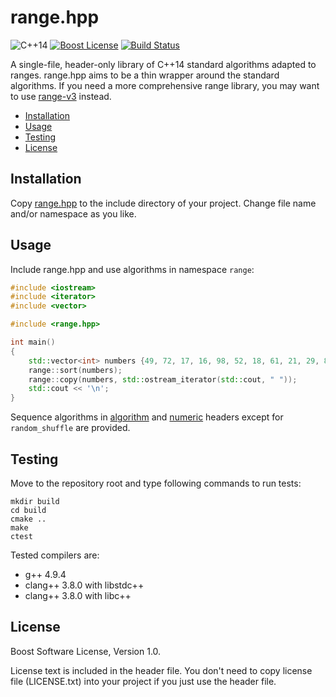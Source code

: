 range.hpp
=========

![C++14][cxx-badge]
[![Boost License][license-badge]](LICENSE.txt)
[![Build Status][travis-badge]][travis-url]

A single-file, header-only library of C++14 standard algorithms adapted to
ranges. range.hpp aims to be a thin wrapper around the standard algorithms.
If you need a more comprehensive range library, you may want to use
[range-v3](https://github.com/ericniebler/range-v3) instead.

- [Installation](#installation)
- [Usage](#usage)
- [Testing](#testing)
- [License](#license)

[cxx-badge]: https://img.shields.io/badge/C%2B%2B-14-orange.svg
[license-badge]: http://img.shields.io/badge/license-Boost-blue.svg
[travis-badge]: https://travis-ci.org/snsinfu/cxx14_range_algorithms.svg?branch=master
[travis-url]: https://travis-ci.org/snsinfu/cxx14_range_algorithms

## Installation

Copy [range.hpp][range.hpp] to the include directory of your project. Change
file name and/or namespace as you like.

[range.hpp]: https://raw.githubusercontent.com/snsinfu/cxx14_range_algorithms/master/range.hpp

## Usage

Include range.hpp and use algorithms in namespace `range`:

```cpp
#include <iostream>
#include <iterator>
#include <vector>

#include <range.hpp>

int main()
{
    std::vector<int> numbers {49, 72, 17, 16, 98, 52, 18, 61, 21, 29, 86};
    range::sort(numbers);
    range::copy(numbers, std::ostream_iterator(std::cout, " "));
    std::cout << '\n';
}
```

Sequence algorithms in [algorithm][algorithm-ref] and [numeric][numeric-ref]
headers except for `random_shuffle` are provided.

[algorithm-ref]: http://en.cppreference.com/w/cpp/header/algorithm
[numeric-ref]: http://en.cppreference.com/w/cpp/header/numeric

## Testing

Move to the repository root and type following commands to run tests:

    mkdir build
    cd build
    cmake ..
    make
    ctest

Tested compilers are:

- g++ 4.9.4
- clang++ 3.8.0 with libstdc++
- clang++ 3.8.0 with libc++

## License

Boost Software License, Version 1.0.

License text is included in the header file. You don't need to copy license
file (LICENSE.txt) into your project if you just use the header file.
